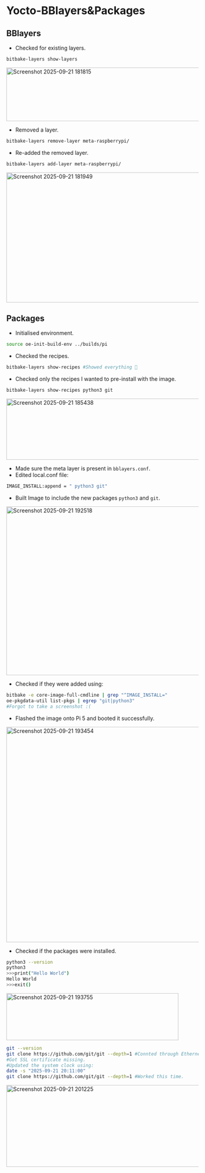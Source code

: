 # Yocto-BBlayers&Packages

## BBlayers

- Checked for existing layers.
```bash
bitbake-layers show-layers
```
<img width="854" height="140" alt="Screenshot 2025-09-21 181815" src="https://github.com/user-attachments/assets/8b0d81ad-6fd1-4410-af8a-0186e4597f8c" />

- Removed a layer.
```bash
bitbake-layers remove-layer meta-raspberrypi/
```
- Re-added the removed layer.
```bash
bitbake-layers add-layer meta-raspberrypi/
```
<img width="853" height="340" alt="Screenshot 2025-09-21 181949" src="https://github.com/user-attachments/assets/d3718763-be1f-416f-a07e-d37aea700fc1" />


## Packages

- Initialised environment.
```bash
source oe-init-build-env ../builds/pi
```
- Checked the recipes.
```bash
bitbake-layers show-recipes #Showed everything 🫠
```
- Checked only the recipes I wanted to pre-install with the image.
```bash
bitbake-layers show-recipes python3 git
```
<img width="1444" height="160" alt="Screenshot 2025-09-21 185438" src="https://github.com/user-attachments/assets/431f9957-6e66-40f3-ab73-2cff570c6e83" />

- Made sure the meta layer is present in `bblayers.conf`.
- Edited local.conf file:
```bash
IMAGE_INSTALL:append = " python3 git"
```
- Built Image to include the new packages `python3` and `git`.
<img width="1433" height="441" alt="Screenshot 2025-09-21 192518" src="https://github.com/user-attachments/assets/54c5b50a-d436-4b3a-8497-7524921ce9b6" />

- Checked if they were added using:
```bash
bitbake -e core-image-full-cmdline | grep "^IMAGE_INSTALL="
oe-pkgdata-util list-pkgs | egrep "git|python3"
#Forgot to take a screenshot :(
```
- Flashed the image onto Pi 5 and booted it successfully.
<img width="1020" height="563" alt="Screenshot 2025-09-21 193454" src="https://github.com/user-attachments/assets/b24646be-8cb6-46b1-a6ee-5a63668a528f" />

- Checked if the packages were installed.
```bash
python3 --version
python3
>>>print("Hello World")
Hello World
>>>exit()
```
<img width="451" height="123" alt="Screenshot 2025-09-21 193755" src="https://github.com/user-attachments/assets/e8b48340-82d5-4e24-a1bd-b77abf0fa0ab" />

```bash
git --version
git clone https://github.com/git/git --depth=1 #Connted through Ethernet.
#Got SSL certificate missing.
#Updated the system clock using:
date -s "2025-09-21 20:11:00"
git clone https://github.com/git/git --depth=1 #Worked this time.
```
<img width="683" height="214" alt="Screenshot 2025-09-21 201225" src="https://github.com/user-attachments/assets/2efbc0df-caf6-42e6-9789-ec1d87789003" />

